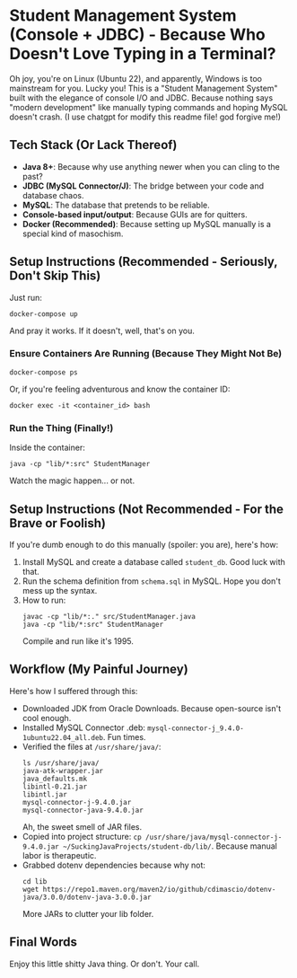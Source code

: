 # Student Management System (Console + JDBC) - Because Who Doesn't Love Typing in a Terminal?

Oh joy, you're on Linux (Ubuntu 22), and apparently, Windows is too mainstream for you. Lucky you! This is a "Student Management System" built with the elegance of console I/O and JDBC. Because nothing says "modern development" like manually typing commands and hoping MySQL doesn't crash. (I use chatgpt for modify this readme file! god forgive me!)

## Tech Stack (Or Lack Thereof)
- **Java 8+**: Because why use anything newer when you can cling to the past?
- **JDBC (MySQL Connector/J)**: The bridge between your code and database chaos.
- **MySQL**: The database that pretends to be reliable.
- **Console-based input/output**: Because GUIs are for quitters.
- **Docker (Recommended)**: Because setting up MySQL manually is a special kind of masochism.

## Setup Instructions (Recommended - Seriously, Don't Skip This)
Just run:
```
docker-compose up
```
And pray it works. If it doesn't, well, that's on you.

### Ensure Containers Are Running (Because They Might Not Be)
```
docker-compose ps
```
Or, if you're feeling adventurous and know the container ID:
```
docker exec -it <container_id> bash
```

### Run the Thing (Finally!)
Inside the container:
```
java -cp "lib/*:src" StudentManager
```
Watch the magic happen... or not.

## Setup Instructions (Not Recommended - For the Brave or Foolish)
If you're dumb enough to do this manually (spoiler: you are), here's how:

1. Install MySQL and create a database called `student_db`. Good luck with that.
2. Run the schema definition from `schema.sql` in MySQL. Hope you don't mess up the syntax.
3. How to run:
   ```
   javac -cp "lib/*:." src/StudentManager.java
   java -cp "lib/*:src" StudentManager
   ```
   Compile and run like it's 1995.

## Workflow (My Painful Journey)
Here's how I suffered through this:

- Downloaded JDK from Oracle Downloads. Because open-source isn't cool enough.
- Installed MySQL Connector .deb: `mysql-connector-j_9.4.0-1ubuntu22.04_all.deb`. Fun times.
- Verified the files at `/usr/share/java/`:
  ```
  ls /usr/share/java/
  java-atk-wrapper.jar
  java_defaults.mk
  libintl-0.21.jar
  libintl.jar
  mysql-connector-j-9.4.0.jar
  mysql-connector-java-9.4.0.jar
  ```
  Ah, the sweet smell of JAR files.
- Copied into project structure: `cp /usr/share/java/mysql-connector-j-9.4.0.jar ~/SuckingJavaProjects/student-db/lib/`. Because manual labor is therapeutic.
- Grabbed dotenv dependencies because why not:
  ```
  cd lib
  wget https://repo1.maven.org/maven2/io/github/cdimascio/dotenv-java/3.0.0/dotenv-java-3.0.0.jar
  ```
  More JARs to clutter your lib folder.

## Final Words
Enjoy this little shitty Java thing. Or don't. Your call.